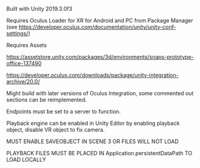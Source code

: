 Built with Unity 2019.3.0f3

Requires Oculus Loader for XR for Android and PC from Package Manager (see https://developer.oculus.com/documentation/unity/unity-conf-settings/)

Requires Assets

https://assetstore.unity.com/packages/3d/environments/snaps-prototype-office-137490

https://developer.oculus.com/downloads/package/unity-integration-archive/20.0/

Might build with later versions of Oculus Integration, some commented out sections can be reimplemented.

Endpoints must be set to a server to function.

Playback engine can be enabled in Unity Editor by enabling playback object, disable VR object to fix camera.

MUST ENABLE SAVEOBJECT IN SCENE 3 OR FILES WILL NOT LOAD

PLAYBACK FILES MUST BE PLACED IN Application.persistentDataPath TO LOAD LOCALLY
